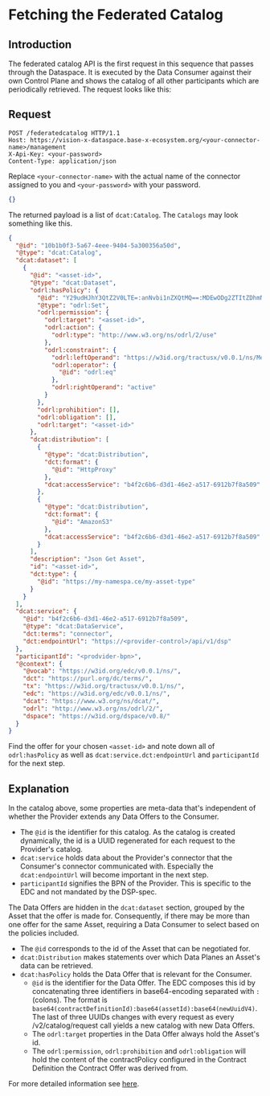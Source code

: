 # Fetching the Federated Catalog

## Introduction

The federated catalog API is the first request in this sequence that passes through the Dataspace. It is executed by the Data Consumer against their own Control Plane and shows the catalog of all other participants which are periodically retrieved. The request
looks like this:

## Request

```http
POST /federatedcatalog HTTP/1.1
Host: https://vision-x-dataspace.base-x-ecosystem.org/<your-connector-name>/management
X-Api-Key: <your-password>
Content-Type: application/json
```

Replace `<your-connector-name>` with the actual name of the connector assigned to you and `<your-password>` with your password.

```json
{}
```

The returned payload is a list of `dcat:Catalog`. The `Catalogs` may look something like this.

```json
{
  "@id": "10b1b0f3-5a67-4eee-9404-5a300356a50d",
  "@type": "dcat:Catalog",
  "dcat:dataset": [
    {
      "@id": "<asset-id>",
      "@type": "dcat:Dataset",
      "odrl:hasPolicy": {
        "@id": "Y29udHJhY3QtZ2V0LTE=:anNvbi1nZXQtMQ==:MDEwODg2ZTItZDhmNi00Y2NjLWFhMWYtY2U2Y2JmYjlmMWQz",
        "@type": "odrl:Set",
        "odrl:permission": {
          "odrl:target": "<asset-id>",
          "odrl:action": {
            "odrl:type": "http://www.w3.org/ns/odrl/2/use"
          },
          "odrl:constraint": {
            "odrl:leftOperand": "https://w3id.org/tractusx/v0.0.1/ns/Membership",
            "odrl:operator": {
              "@id": "odrl:eq"
            },
            "odrl:rightOperand": "active"
          }
        },
        "odrl:prohibition": [],
        "odrl:obligation": [],
        "odrl:target": "<asset-id>"
      },
      "dcat:distribution": [
        {
          "@type": "dcat:Distribution",
          "dct:format": {
            "@id": "HttpProxy"
          },
          "dcat:accessService": "b4f2c6b6-d3d1-46e2-a517-6912b7f8a509"
        },
        {
          "@type": "dcat:Distribution",
          "dct:format": {
            "@id": "AmazonS3"
          },
          "dcat:accessService": "b4f2c6b6-d3d1-46e2-a517-6912b7f8a509"
        }
      ],
      "description": "Json Get Asset",
      "id": "<asset-id>",
      "dct:type": {
        "@id": "https://my-namespa.ce/my-asset-type"
      }
    }
  ],
  "dcat:service": {
    "@id": "b4f2c6b6-d3d1-46e2-a517-6912b7f8a509",
    "@type": "dcat:DataService",
    "dct:terms": "connector",
    "dct:endpointUrl": "https://<provider-control>/api/v1/dsp"
  },
  "participantId": "<prodvider-bpn>",
  "@context": {
    "@vocab": "https://w3id.org/edc/v0.0.1/ns/",
    "dct": "https://purl.org/dc/terms/",
    "tx": "https://w3id.org/tractusx/v0.0.1/ns/",
    "edc": "https://w3id.org/edc/v0.0.1/ns/",
    "dcat": "https://www.w3.org/ns/dcat/",
    "odrl": "http://www.w3.org/ns/odrl/2/",
    "dspace": "https://w3id.org/dspace/v0.8/"
  }
}
```

Find the offer for your chosen `<asset-id>` and note down all of `odrl:hasPolicy` as well as `dcat:service.dct:endpointUrl` and `participantId` for the next step.

## Explanation

In the catalog above, some properties are meta-data that's independent of whether the Provider extends any Data Offers to the Consumer.

- The `@id` is the identifier for this catalog. As the catalog is created dynamically, the id is a UUID regenerated for each request to the Provider's catalog.
- `dcat:service` holds data about the Provider's connector that the Consumer's connector communicated with. Especially the `dcat:endpointUrl` will become important in the next step.
- `participantId` signifies the BPN of the Provider. This is specific to the EDC and not mandated by the DSP-spec.

The Data Offers are hidden in the `dcat:dataset` section, grouped by the Asset that the offer is made for. Consequently, if there may be more than one offer for the same Asset, requiring a Data Consumer to select based on the policies included.

- The `@id` corresponds to the id of the Asset that can be negotiated for.
- `dcat:Distribution` makes statements over which Data Planes an Asset's data can be retrieved.
- `dcat:hasPolicy` holds the Data Offer that is relevant for the Consumer.
    - `@id` is the identifier for the Data Offer. The EDC composes this id by concatenating three identifiers in base64-encoding separated with `:` (colons). The format is `base64(contractDefinitionId):base64(assetId):base64(newUuidV4)`. The last of three UUIDs changes with every request as every /v2/catalog/request call yields a new catalog with new Data Offers.
    - The `odrl:target` properties in the Data Offer always hold the Asset's id.
    - The `odrl:permission`, `odrl:prohibition` and `odrl:obligation` will hold the content of the contractPolicy configured in the Contract Definition the Contract Offer was derived from.

For more detailed information see [here](https://github.com/eclipse-tractusx/tractusx-edc/blob/release/0.6.0/docs/usage/management-api-walkthrough/04_catalog.md).
